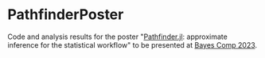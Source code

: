 # PathfinderPoster

Code and analysis results for the poster "[Pathfinder.jl](https://github.com/mlcolab/Pathfinder.jl): approximate inference for the statistical workflow" to be presented at [Bayes Comp 2023](https://bayescomp2023.com/).
